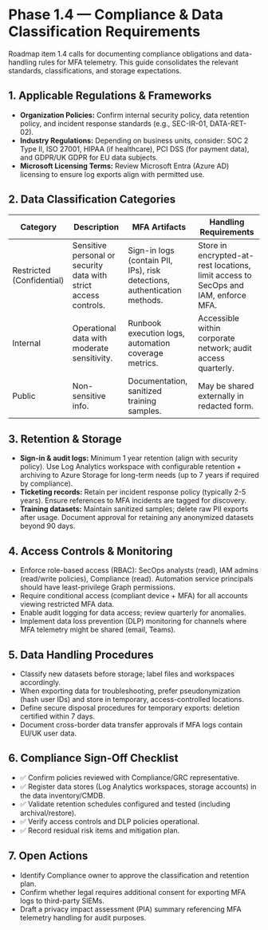 # Phase 1.4 — Compliance & Data Classification Requirements

Roadmap item 1.4 calls for documenting compliance obligations and data-handling rules for MFA telemetry. This guide consolidates the relevant standards, classifications, and storage expectations.

## 1. Applicable Regulations & Frameworks
- **Organization Policies:** Confirm internal security policy, data retention policy, and incident response standards (e.g., SEC-IR-01, DATA-RET-02).
- **Industry Regulations:** Depending on business units, consider: SOC 2 Type II, ISO 27001, HIPAA (if healthcare), PCI DSS (for payment data), and GDPR/UK GDPR for EU data subjects.
- **Microsoft Licensing Terms:** Review Microsoft Entra (Azure AD) licensing to ensure log exports align with permitted use.

## 2. Data Classification Categories
| Category | Description | MFA Artifacts | Handling Requirements |
|----------|-------------|---------------|-----------------------|
| Restricted (Confidential) | Sensitive personal or security data with strict access controls. | Sign-in logs (contain PII, IPs), risk detections, authentication methods. | Store in encrypted-at-rest locations, limit access to SecOps and IAM, enforce MFA. |
| Internal | Operational data with moderate sensitivity. | Runbook execution logs, automation coverage metrics. | Accessible within corporate network; audit access quarterly. |
| Public | Non-sensitive info. | Documentation, sanitized training samples. | May be shared externally in redacted form. |

## 3. Retention & Storage
- **Sign-in & audit logs:** Minimum 1 year retention (align with security policy). Use Log Analytics workspace with configurable retention + archiving to Azure Storage for long-term needs (up to 7 years if required by compliance).
- **Ticketing records:** Retain per incident response policy (typically 2-5 years). Ensure references to MFA incidents are tagged for discovery.
- **Training datasets:** Maintain sanitized samples; delete raw PII exports after usage. Document approval for retaining any anonymized datasets beyond 90 days.

## 4. Access Controls & Monitoring
- Enforce role-based access (RBAC): SecOps analysts (read), IAM admins (read/write policies), Compliance (read). Automation service principals should have least-privilege Graph permissions.
- Require conditional access (compliant device + MFA) for all accounts viewing restricted MFA data.
- Enable audit logging for data access; review quarterly for anomalies.
- Implement data loss prevention (DLP) monitoring for channels where MFA telemetry might be shared (email, Teams).

## 5. Data Handling Procedures
- Classify new datasets before storage; label files and workspaces accordingly.
- When exporting data for troubleshooting, prefer pseudonymization (hash user IDs) and store in temporary, access-controlled locations.
- Define secure disposal procedures for temporary exports: deletion certified within 7 days.
- Document cross-border data transfer approvals if MFA logs contain EU/UK user data.

## 6. Compliance Sign-Off Checklist
- ✅ Confirm policies reviewed with Compliance/GRC representative.
- ✅ Register data stores (Log Analytics workspaces, storage accounts) in the data inventory/CMDB.
- ✅ Validate retention schedules configured and tested (including archival/restore).
- ✅ Verify access controls and DLP policies operational.
- ✅ Record residual risk items and mitigation plan.

## 7. Open Actions
- Identify Compliance owner to approve the classification and retention plan.
- Confirm whether legal requires additional consent for exporting MFA logs to third-party SIEMs.
- Draft a privacy impact assessment (PIA) summary referencing MFA telemetry handling for audit purposes.

